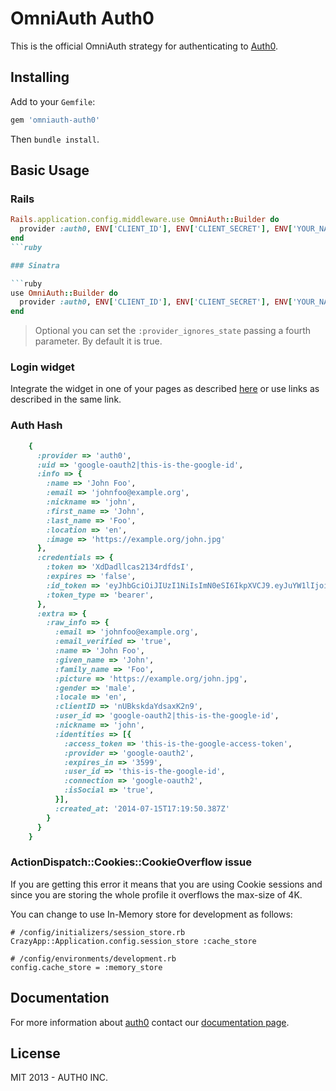 # OmniAuth Auth0

This is the official OmniAuth strategy for authenticating to [Auth0](https://auth0.com).

## Installing

Add to your `Gemfile`:

```ruby
gem 'omniauth-auth0'
```

Then `bundle install`.

## Basic Usage

### Rails

```ruby
Rails.application.config.middleware.use OmniAuth::Builder do
  provider :auth0, ENV['CLIENT_ID'], ENV['CLIENT_SECRET'], ENV['YOUR_NAMESPACE']
end
```ruby

### Sinatra

```ruby
use OmniAuth::Builder do
  provider :auth0, ENV['CLIENT_ID'], ENV['CLIENT_SECRET'], ENV['YOUR_NAMESPACE']
end
```

> Optional you can set the `:provider_ignores_state` passing a fourth parameter. By default it is true.

### Login widget

Integrate the widget in one of your pages as described [here](http://docs.auth0.com/widget) or use links as described in the same link.

### Auth Hash

```ruby
	{
	  :provider => 'auth0',
	  :uid => 'google-oauth2|this-is-the-google-id',
	  :info => {
	    :name => 'John Foo',
	    :email => 'johnfoo@example.org',
	    :nickname => 'john',
	    :first_name => 'John',
	    :last_name => 'Foo',
	    :location => 'en',
	    :image => 'https://example.org/john.jpg'
	  },
	  :credentials => {
	    :token => 'XdDadllcas2134rdfdsI',
	    :expires => 'false',
	    :id_token => 'eyJhbGciOiJIUzI1NiIsImN0eSI6IkpXVCJ9.eyJuYW1lIjoiSm9obiBGb28ifQ.lxAiy1rqve8ZHQEQVehUlP1sommPHVJDhgPgFPnDosg',
	    :token_type => 'bearer',
	  },
	  :extra => {
	    :raw_info => {
	      :email => 'johnfoo@example.org',
	      :email_verified => 'true',
	      :name => 'John Foo',
	      :given_name => 'John',
	      :family_name => 'Foo',
	      :picture => 'https://example.org/john.jpg',
	      :gender => 'male',
	      :locale => 'en',
	      :clientID => 'nUBkskdaYdsaxK2n9',
	      :user_id => 'google-oauth2|this-is-the-google-id',
	      :nickname => 'john',
	      :identities => [{
	        :access_token => 'this-is-the-google-access-token',
	        :provider => 'google-oauth2',
	        :expires_in => '3599',
	        :user_id => 'this-is-the-google-id',
	        :connection => 'google-oauth2',
	        :isSocial => 'true',
	      }],
	      :created_at: '2014-07-15T17:19:50.387Z'
	    }
	  }
	}
```

### ActionDispatch::Cookies::CookieOverflow issue

If you are getting this error it means that you are using Cookie sessions and since you are storing the whole profile it overflows the max-size of 4K.

You can change to use In-Memory store for development as follows:

	# /config/initializers/session_store.rb
	CrazyApp::Application.config.session_store :cache_store

	# /config/environments/development.rb
	config.cache_store = :memory_store

## Documentation

For more information about [auth0](http://auth0.com) contact our [documentation page](http://docs.auth0.com/).

## License

MIT 2013 - AUTH0 INC.